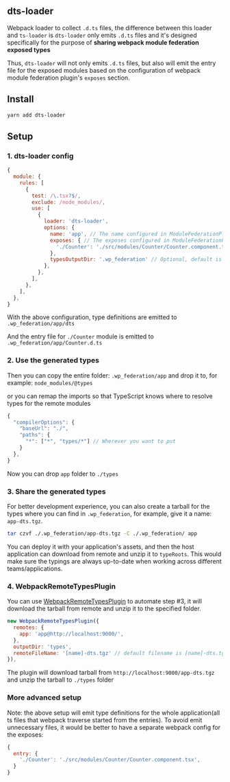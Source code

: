 ## dts-loader

Webpack loader to collect `.d.ts` files, the difference between this loader
and `ts-loader` is `dts-loader` only emits `.d.ts` files and it's designed
specifically for the purpose of **sharing webpack module federation exposed types**

Thus, `dts-loader` will not only emits `.d.ts` files, but also will emit the entry
file for the exposed modules based on the configuration of webpack module federation
plugin's `exposes` section.

## Install
```bash
yarn add dts-loader
```

## Setup

### 1. dts-loader config

```javascript
{
  module: {
    rules: [
      {
        test: /\.tsx?$/,
        exclude: /node_modules/,
        use: [
          {
            loader: 'dts-loader',
            options: {
              name: 'app', // The name configured in ModuleFederationPlugin
              exposes: { // The exposes configured in ModuleFederationPlugin
                './Counter': './src/modules/Counter/Counter.component.tsx',
              },
              typesOutputDir: '.wp_federation' // Optional, default is '.wp_federation'
            },
          },
        ],
      },
    ],
  },
}
```

With the above configuration, type definitions are emitted to `.wp_federation/app/dts`

And the entry file for `./Counter` module is emitted to `.wp_federation/app/Counter.d.ts`

### 2. Use the generated types

Then you can copy the entire folder: `.wp_federation/app` and drop it to, for example: `node_modules/@types`

or you can remap the imports so that TypeScript knows where to resolve types for the remote modules

```javascript
{
  "compilerOptions": {
    "baseUrl": "./",
    "paths": {
      "*": ["*", "types/*"] // Wherever you want to put
    }
  },
}
```
Now you can drop `app` folder to `./types`

### 3. Share the generated types

For better development experience, you can also create a tarball for the types where you can find in `.wp_federation`, for example, give it a name: `app-dts.tgz`.
```bash
tar czvf ./.wp_federation/app-dts.tgz -C ./.wp_federation/ app
```

You can deploy it with your application's assets, and then the host application can download from remote and unzip it to `typeRoots`. This would make sure the typings are always up-to-date when working across different teams/applications.

### 4. WebpackRemoteTypesPlugin
You can use [WebpackRemoteTypesPlugin](https://github.com/ruanyl/webpack-remote-types-plugin) to automate step #3, it will download the tarball from remote and unzip it to the specified folder.

```javascript
new WebpackRemoteTypesPlugin({
  remotes: {
    app: 'app@http://localhost:9000/',
  },
  outputDir: 'types',
  remoteFileName: '[name]-dts.tgz' // default filename is [name]-dts.tgz where [name] is the remote name, for example, `app` with the above setup
}),
```

The plugin will download tarball from `http://localhost:9000/app-dts.tgz` and unzip the tarball to `./types` folder

### More advanced setup
Note: the above setup will emit type definitions for the whole application(all ts files that webpack traverse started from the entries).
To avoid emit unnecessary files, it would be better to have a separate webpack config for the exposes:

```javascript
{
  entry: {
    './Counter': './src/modules/Counter/Counter.component.tsx',
  }
}
```

